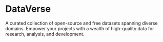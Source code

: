 # DataVerse

A curated collection of open-source and free datasets spanning diverse domains. Empower your projects with a wealth of high-quality data for research, analysis, and development.
